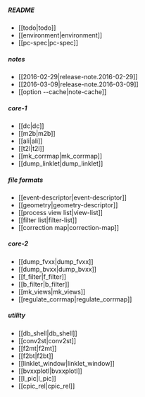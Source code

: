 ##### README
+ [[todo|todo]]
+ [[environment|environment]]
+ [[pc-spec|pc-spec]]

##### notes
+ [[2016-02-29|release-note.2016-02-29]]
+ [[2016-03-09|release-note.2016-03-09]]
+ [[option --cache|note-cache]]
 
##### core-1
+ [[dc|dc]]
+ [[m2b|m2b]]
+ [[ali|ali]]
+ [[t2l|t2l]]
+ [[mk_corrmap|mk_corrmap]]
+ [[dump_linklet|dump_linklet]]

##### file formats
+ [[event-descriptor|event-descriptor]]
+ [[geometry|geometry-descriptor]]
+ [[process view list|view-list]]
+ [[filter list|filter-list]]
+ [[correction map|correction-map]]

##### core-2
+ [[dump_fvxx|dump_fvxx]]
+ [[dump_bvxx|dump_bvxx]]
+ [[f_filter|f_filter]]
+ [[b_filter|b_filter]]
+ [[mk_views|mk_views]]
+ [[regulate_corrmap|regulate_corrmap]]

##### utility
+ [[db_shell|db_shell]]
+ [[conv2st|conv2st]]
+ [[f2mt|f2mt]]
+ [[f2bt|f2bt]]
+ [[linklet_window|linklet_window]]
+ [[bvxxplotl|bvxxplotl]]
+ [[l_pic|l_pic]]
+ [[cpic_rel|cpic_rel]]
